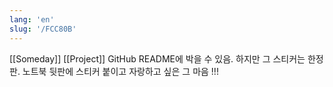 ```yaml
---
lang: 'en'
slug: '/FCC80B'
---
```


[[Someday]] [[Project]] GitHub README에 박을 수 있음. 하지만 그 스티커는 한정판. 노트북 뒷판에 스티커 붙이고 자랑하고 싶은 그 마음 !!!
